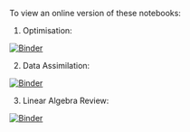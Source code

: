 To view an online version of these notebooks:


1. Optimisation:

[![Binder](https://img.shields.io/badge/View%20Jupyter%20Notebook-Click%20here-green)](https://nbviewer.jupyter.org/github/jg719/Optimisation-and-Data-Assimilation/blob/master/1.%20Optimisation/ACSE7-CourseworkB.ipynb?flush_cache=true)


2. Data Assimilation:

[![Binder](https://img.shields.io/badge/View%20Jupyter%20Notebook-Click%20here-green)](https://nbviewer.jupyter.org/github/jg719/Optimisation-and-Data-Assimilation/blob/master/2.%20Data%20Assimilation/ACSE7-CourseworkC.ipynb?flush_cache=True)


3. Linear Algebra Review:

[![Binder](https://img.shields.io/badge/View%20Jupyter%20Notebook-Click%20here-green)](https://nbviewer.jupyter.org/github/jg719/Optimisation-and-Data-Assimilation/blob/master/3.%20Linear%20Algebra%20Revision/ACSE7-CourseworkA.ipynb?flush_cache=true)
